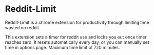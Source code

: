 # Reddit-Limit

Reddit-Limit is a chrome extension for productivity through limiting time wasted on reddit.

This extension sets a timer for reddit use and locks you out once timer reaches zero. 
It resets automatically every day, or you can manually set time in options page. 
Maximum time limit of 720 minutes.

